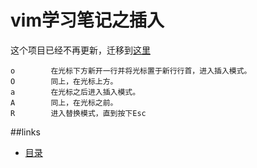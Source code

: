 # vim学习笔记之插入

这个项目已经不再更新，迁移到[这里][vim-path]

```text
o        在光标下方新开一行并将光标置于新行行首，进入插入模式。
O        同上，在光标上方。
a        在光标之后进入插入模式。
A        同上，在光标之前。
R        进入替换模式，直到按下Esc
```

##links
   * [目录](readme.md)



[vim-path]: https://github.com/tiankonguse/empty/tree/master/vim

